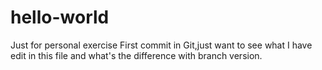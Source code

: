 # hello-world
Just for personal exercise 
First commit in Git,just want to see what I have edit in this file and what's the difference with branch version.

